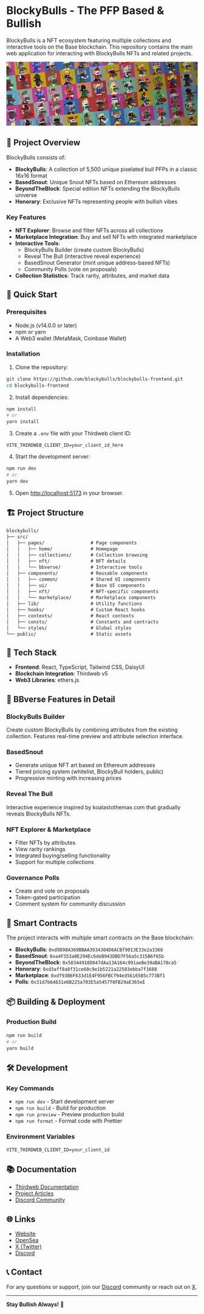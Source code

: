 # BlockyBulls - The PFP Based & Bullish

BlockyBulls is a NFT ecosystem featuring multiple collections and interactive tools on the Base blockchain.
This repository contains the main web application for interacting with BlockyBulls NFTs and related projects.

![BlockyBulls](public/bb_project.jpeg)

## 🎯 Project Overview

BlockyBulls consists of:
- **BlockyBulls**: A collection of 5,500 unique pixelated bull PFPs in a classic 16x16 format
- **BasedSnout**: Unique Snout NFTs based on Ethereum addresses
- **BeyondTheBlock**: Special edition NFTs extending the BlockyBulls universe
- **Honorary**: Exclusive NFTs representing people with bullish vibes

### Key Features

- **NFT Explorer**: Browse and filter NFTs across all collections
- **Marketplace Integration**: Buy and sell NFTs with integrated marketplace
- **Interactive Tools**: 
  - BlockyBulls Builder (create custom BlockyBulls)
  - Reveal The Bull (interactive reveal experience)
  - BasedSnout Generator (mint unique address-based NFTs)
  - Community Polls (vote on proposals)
- **Collection Statistics**: Track rarity, attributes, and market data

## 🚀 Quick Start

### Prerequisites

- Node.js (v14.0.0 or later)
- npm or yarn
- A Web3 wallet (MetaMask, Coinbase Wallet)

### Installation

1. Clone the repository:
```bash
git clone https://github.com/blockybulls/blockybulls-frontend.git
cd blockybulls-frontend
```

2. Install dependencies:
```bash
npm install
# or
yarn install
```

3. Create a `.env` file with your Thirdweb client ID:
```env
VITE_THIRDWEB_CLIENT_ID=your_client_id_here
```

4. Start the development server:
```bash
npm run dev
# or
yarn dev
```

5. Open [http://localhost:5173](http://localhost:5173) in your browser.

## 🏗️ Project Structure

```
blockybulls/
├── src/
│   ├── pages/                 # Page components
│   │   ├── home/              # Homepage
│   │   ├── collections/       # Collection browsing
│   │   ├── nft/               # NFT details
│   │   └── bbverse/           # Interactive tools
│   ├── components/            # Reusable components
│   │   ├── common/            # Shared UI components
│   │   ├── ui/                # Base UI components
│   │   ├── nft/               # NFT-specific components
│   │   └── marketplace/       # Marketplace components
│   ├── lib/                   # Utility functions
│   ├── hooks/                 # Custom React hooks
│   ├── contexts/              # React contexts
│   ├── consts/                # Constants and contracts
│   └── styles/                # Global styles
└── public/                    # Static assets
```

## 🔧 Tech Stack

- **Frontend**: React, TypeScript, Tailwind CSS, DaisyUI
- **Blockchain Integration**: Thirdweb v5
- **Web3 Libraries**: ethers.js

## 🎨 BBverse Features in Detail

### BlockyBulls Builder
Create custom BlockyBulls by combining attributes from the existing collection. Features real-time preview and attribute selection interface.

### BasedSnout
- Generate unique NFT art based on Ethereum addresses
- Tiered pricing system (whitelist, BlockyBull holders, public)
- Progressive minting with increasing prices

### Reveal The Bull
Interactive experience inspired by koalastothemax.com that gradually reveals BlockyBulls NFTs.

### NFT Explorer & Marketplace
- Filter NFTs by attributes
- View rarity rankings
- Integrated buying/selling functionality
- Support for multiple collections

### Governance Polls
- Create and vote on proposals
- Token-gated participation
- Comment system for community discussion

## 🔐 Smart Contracts

The project interacts with multiple smart contracts on the Base blockchain:

- **BlockyBulls**: `0xd9D98A369BBAA3934304D6ACBf9013E33e2a3368`
- **BasedSnout**: `0xa4F353a0E294Ec6deB943DBD7F56a5c315B6f65b`
- **BeyondTheBlock**: `0x50344910D047dAa13A164c991aeBe39aBA170ca5`
- **Honorary**: `0xd3aff8a8f31ce60c9e1b5221a22503ebba7f1688`
- **Marketplace**: `0xdf93B6F633d1E4F956FBCf94ed56165B5c773Bf1`
- **Polls**: `0x31d7b64631e6B225a703E5a5457f0FB29aE365eE`

## 📦 Building & Deployment

### Production Build

```bash
npm run build
# or
yarn build
```

## 🛠️ Development

### Key Commands

- `npm run dev` - Start development server
- `npm run build` - Build for production
- `npm run preview` - Preview production build
- `npm run format` - Format code with Prettier

### Environment Variables

```env
VITE_THIRDWEB_CLIENT_ID=your_client_id
```

## 📚 Documentation

- [Thirdweb Documentation](https://portal.thirdweb.com/)
- [Project Articles](https://mirror.xyz/blockybulls.eth)
- [Discord Community](https://discord.gg/4VZNyVEgsr)

## 🌐 Links

- [Website](https://blockybulls.com)
- [OpenSea](https://opensea.io/collection/blockybulls)
- [X (Twitter)](https://x.com/BlockyBulls)
- [Discord](https://discord.gg/4VZNyVEgsr)

## 📞 Contact

For any questions or support, join our [Discord](https://discord.gg/4VZNyVEgsr) community or reach out on [X](https://x.com/BlockyBulls).

---

**Stay Bullish Always!** 🐂